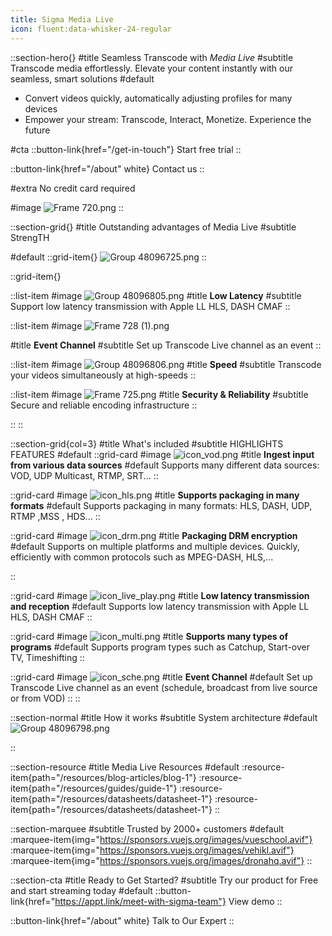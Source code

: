 ```yaml
---
title: Sigma Media Live
icon: fluent:data-whisker-24-regular
---
```


::section-hero{}
#title
Seamless Transcode with _Media Live_
#subtitle
Transcode media effortlessly. Elevate your content instantly with our seamless, smart solutions
#default
- Convert videos quickly, automatically adjusting profiles for many devices
- Empower your stream: Transcode, Interact, Monetize. Experience the future

#cta
::button-link{href="/get-in-touch"}
Start free trial
::

::button-link{href="/about" white}
Contact us
::

#extra
No credit card required

#image
![Frame 720.png](/Frame%20720.png)
::

::section-grid{}
#title
Outstanding advantages of Media Live
#subtitle
StrengTH


#default
::grid-item{}
![Group 48096725.png](/Group%2048096725.png)
::

::grid-item{}

  ::list-item
  #image
  ![Group 48096805.png](/Group%2048096805.png)
  #title
  **Low Latency**
  #subtitle
  Support low latency transmission with Apple LL HLS, DASH CMAF
  ::

  ::list-item
  #image
  ![Frame 728 (1).png](/Frame%20728%20(1).png)

  #title
  **Event Channel**
  #subtitle
  Set up Transcode Live channel as an event
  ::

  ::list-item
  #image
  ![Group 48096806.png](/Group%2048096806.png)
  #title
  **Speed**
  #subtitle
  Transcode your videos simultaneously at high-speeds
  ::

  ::list-item
  #image
  ![Frame 725.png](/Frame%20725.png)
  #title
  **Security & Reliability**
  #subtitle
  Secure and reliable encoding infrastructure
  ::

::
::

::section-grid{col=3}
#title
What's included
#subtitle
HIGHLIGHTS FEATURES
#default
  ::grid-card
  #image
  ![icon_vod.png](/icon_vod.png)
  #title
  **Ingest input from various data sources**
  #default
  Supports many different data sources: VOD, UDP Multicast, RTMP, SRT...
  ::

  ::grid-card
  #image
  ![icon_hls.png](/icon_hls.png)
  #title
  **Supports packaging in many formats**
  #default
  Supports packaging in many formats: HLS, DASH, UDP, RTMP ,MSS , HDS...
  ::

  ::grid-card
  #image
  ![icon_drm.png](/icon_drm.png)
  #title
  **Packaging DRM encryption**
  #default
  Supports on multiple platforms and multiple devices.
  Quickly, efficiently with common protocols such as MPEG-DASH, HLS,...

  ::

  ::grid-card
  #image
  ![icon_live_play.png](/icon_live_play.png)
  #title
  **Low latency transmission and reception**
  #default
  Supports low latency transmission with Apple LL HLS, DASH CMAF
  ::

  ::grid-card
  #image
  ![icon_multi.png](/icon_multi.png)
  #title
  **Supports many types of programs**
  #default
  Supports program types such as Catchup, Start-over TV, Timeshifting
  ::

  ::grid-card
  #image
  ![icon_sche.png](/icon_sche.png)
  #title
  **Event Channel**
  #default
  Set up Transcode Live channel as an event (schedule, broadcast from live source or from VOD)
  ::
::

::section-normal
#title
How it works
#subtitle
System architecture
#default
![Group 48096798.png](/Group%2048096798.png)

::


::section-resource
#title
Media Live Resources
#default
:resource-item{path="/resources/blog-articles/blog-1"}
:resource-item{path="/resources/guides/guide-1"}
:resource-item{path="/resources/datasheets/datasheet-1"}
:resource-item{path="/resources/datasheets/datasheet-1"}
::

::section-marquee
#subtitle
Trusted by 2000+ customers
#default
:marquee-item{img="https://sponsors.vuejs.org/images/vueschool.avif"}
:marquee-item{img="https://sponsors.vuejs.org/images/vehikl.avif"}
:marquee-item{img="https://sponsors.vuejs.org/images/dronahq.avif"}
::

::section-cta
#title
Ready to Get Started?
#subtitle
Try our product for Free and start streaming today
#default
::button-link{href="https://appt.link/meet-with-sigma-team"}
View demo
::

::button-link{href="/about" white}
  Talk to Our Expert
::
